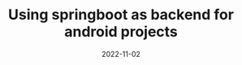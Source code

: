 ---
external: false
title: "Using springboot as backend for android projects"
description: "Native android projects with springboot as backend"
date: 2022-11-02
---
